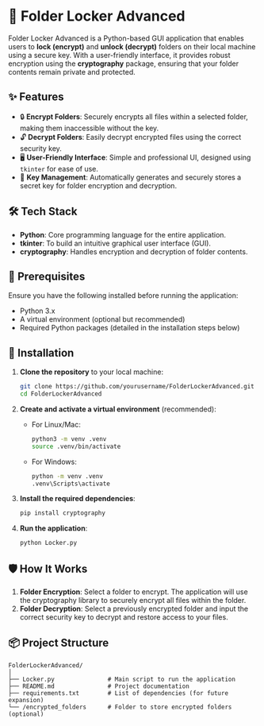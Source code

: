 # 📁 Folder Locker Advanced

Folder Locker Advanced is a Python-based GUI application that enables users to **lock (encrypt)** and **unlock (decrypt)** folders on their local machine using a secure key. With a user-friendly interface, it provides robust encryption using the **cryptography** package, ensuring that your folder contents remain private and protected.

## ✨ Features

- 🔒 **Encrypt Folders**: Securely encrypts all files within a selected folder, making them inaccessible without the key.
- 🔓 **Decrypt Folders**: Easily decrypt encrypted files using the correct security key.
- 🖥️ **User-Friendly Interface**: Simple and professional UI, designed using `tkinter` for ease of use.
- 🔑 **Key Management**: Automatically generates and securely stores a secret key for folder encryption and decryption.

## 🛠️ Tech Stack

- **Python**: Core programming language for the entire application.
- **tkinter**: To build an intuitive graphical user interface (GUI).
- **cryptography**: Handles encryption and decryption of folder contents.

## 📝 Prerequisites

Ensure you have the following installed before running the application:

- Python 3.x
- A virtual environment (optional but recommended)
- Required Python packages (detailed in the installation steps below)

## 🚀 Installation

1. **Clone the repository** to your local machine:
    ```bash
    git clone https://github.com/yourusername/FolderLockerAdvanced.git
    cd FolderLockerAdvanced
    ```

2. **Create and activate a virtual environment** (recommended):
    - For Linux/Mac:
      ```bash
      python3 -m venv .venv
      source .venv/bin/activate
      ```
    - For Windows:
      ```bash
      python -m venv .venv
      .venv\Scripts\activate
      ```

3. **Install the required dependencies**:
    ```bash
    pip install cryptography
    ```

4. **Run the application**:
    ```bash
    python Locker.py
    ```

## 🛡️ How It Works

1. **Folder Encryption**: Select a folder to encrypt. The application will use the cryptography library to securely encrypt all files within the folder.
2. **Folder Decryption**: Select a previously encrypted folder and input the correct security key to decrypt and restore access to your files.

## 📦 Project Structure

```plaintext
FolderLockerAdvanced/
│
├── Locker.py               # Main script to run the application
├── README.md               # Project documentation
├── requirements.txt        # List of dependencies (for future expansion)
└── /encrypted_folders      # Folder to store encrypted folders (optional)
